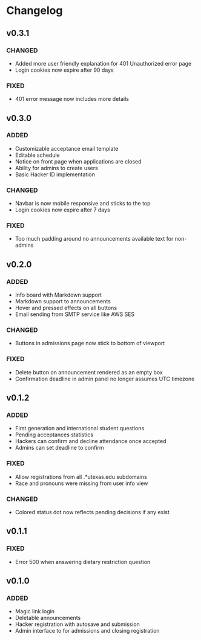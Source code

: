# Changelog

## v0.3.1

### CHANGED

- Added more user friendly explanation for 401 Unauthorized error page
- Login cookies now expire after 90 days

### FIXED

- 401 error message now includes more details

## v0.3.0

### ADDED

- Customizable acceptance email template
- Editable schedule
- Notice on front page when applications are closed
- Ability for admins to create users
- Basic Hacker ID implementation

### CHANGED

- Navbar is now mobile responsive and sticks to the top
- Login cookies now expire after 7 days

### FIXED

- Too much padding around no announcements available text for non-admins

## v0.2.0

### ADDED

- Info board with Markdown support
- Markdown support to announcements
- Hover and pressed effects on all buttons
- Email sending from SMTP service like AWS SES

### CHANGED

- Buttons in admissions page now stick to bottom of viewport

### FIXED

- Delete button on announcement rendered as an empty box
- Confirmation deadline in admin panel no longer assumes UTC timezone

## v0.1.2

### ADDED

- First generation and international student questions
- Pending acceptances statistics
- Hackers can confirm and decline attendance once accepted
- Admins can set deadline to confirm

### FIXED

- Allow registrations from all .\*utexas.edu subdomains
- Race and pronouns were missing from user info view

### CHANGED

- Colored status dot now reflects pending decisions if any exist

## v0.1.1

### FIXED

- Error 500 when answering dietary restriction question

## v0.1.0

### ADDED

- Magic link login
- Deletable announcements
- Hacker registration with autosave and submission
- Admin interface to for admissions and closing registration

